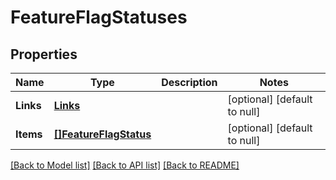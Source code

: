 # FeatureFlagStatuses

## Properties
Name | Type | Description | Notes
------------ | ------------- | ------------- | -------------
**Links** | [**Links**](Links.md) |  | [optional] [default to null]
**Items** | [**[]FeatureFlagStatus**](FeatureFlagStatus.md) |  | [optional] [default to null]

[[Back to Model list]](../README.md#documentation-for-models) [[Back to API list]](../README.md#documentation-for-api-endpoints) [[Back to README]](../README.md)


